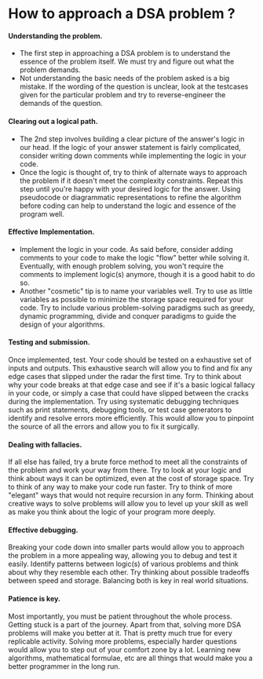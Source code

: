 # How to approach a DSA problem ?
#### Understanding the problem.
- The first step in approaching a DSA problem is to understand the essence of the problem itself. We must try and figure out what the problem demands. 
- Not understanding the basic needs of the problem asked is a big mistake. If the wording of the question is unclear, look at the testcases given for the particular problem and try to reverse-engineer the demands of the question.
#### Clearing out a logical path.
- The 2nd step involves building a clear picture of the answer's logic in our head. If the logic of your answer statement is fairly complicated, consider writing down comments while implementing the logic in your code. 
- Once the logic is thought of, try to think of alternate ways to approach the problem if it doesn't meet the complexity constraints. Repeat this step until you're happy with your desired logic for the answer. Using pseudocode or diagrammatic representations to refine the algorithm before coding can help to understand the logic and essence of the program well.
#### Effective Implementation. 
- Implement the logic in your code. As said before, consider adding comments to your code to make the logic "flow" better while solving it. Eventually, with enough problem solving, you won't require the comments to implement logic(s) anymore, though it is a good habit to do so. 
- Another "cosmetic" tip is to name your variables well. Try to use as little variables as possible to minimize the storage space required for your code. Try to include various problem-solving paradigms such as greedy, dynamic programming, divide and conquer paradigms to guide the design of your algorithms.
#### Testing and submission.
Once implemented, test. Your code should be tested on a exhaustive set of inputs and outputs. This exhaustive search will allow you to find and fix any edge cases that slipped under the radar the first time. Try to think about why your code breaks at that edge case and see if it's a basic logical fallacy in your code, or simply a case that could have slipped between the cracks during the implementation. Try  using systematic debugging techniques such as print statements, debugging tools, or test case generators to identify and resolve errors more efficiently. This would allow you to pinpoint the source of all the errors and allow you to fix it surgically.
#### Dealing with fallacies.
If all else has failed, try a brute force method to meet all the constraints of the problem and work your way from there. Try to look at your logic and think about ways it can be optimized, even at the cost of storage space. Try to think of any way to make your code run faster. Try to think of more "elegant" ways that would not require recursion in any form. Thinking about creative ways to solve problems will allow you to level up your skill as well as make you think about the logic of your program more deeply.
#### Effective debugging.
Breaking your code down into smaller parts would allow you to approach the problem in a more appealing way, allowing you to debug and test it easily. Identify patterns between logic(s) of various problems and think about why they resemble each other. Try thinking about possible tradeoffs between speed and storage. Balancing both is key in real world situations. 
#### Patience is key.
Most importantly, you must be patient throughout the whole process. Getting stuck is a part of the journey. Apart from that, solving more DSA problems will make you better at it. That is pretty much true for every replicable activity. Solving more problems, especially harder questions would allow you to step out of your comfort zone by a lot. Learning new algorithms, mathematical formulae, etc are all things that would make you a better programmer in the long run. 
